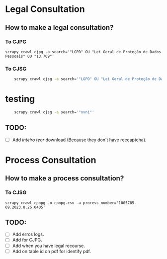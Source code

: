 # Legal Consultation
## How to make a legal consultation?
### To CJPG
    scrapy crawl cjpg -a search='"LGPD" OU "Lei Geral de Proteção de Dados Pessoais" OU "13.709"'
### To CJSG
```bash
    scrapy crawl cjsg -a search='"LGPD" OU "Lei Geral de Proteção de Dados Pessoais" OU "13.709"'
```
# testing
```bash
    scrapy crawl cjsg -a search='"ovni"'
```


## TODO:
- [ ] Add _inteiro teor_ download (Because they don't have reecaptcha).


# Process Consultation
## How to make a process consultation?
### To CJSG
    scrapy crawl cpopg -o cpopg.csv -a process_number='1005785-69.2023.8.26.0405'

## TODO:
- [ ] Add erros logs.
- [ ] Add for CJPG.
- [ ] Add when you have legal recourse.
- [ ] Add on table id on pdf for identify pdf.
